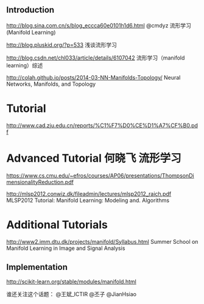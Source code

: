 ## Introduction

http://blog.sina.com.cn/s/blog_eccca60e0101h1d6.html @cmdyz 流形学习 (Manifold Learning)

http://blog.pluskid.org/?p=533 浅谈流形学习

http://blog.csdn.net/chl033/article/details/6107042 流形学习（manifold learning）综述 

http://colah.github.io/posts/2014-03-NN-Manifolds-Topology/ Neural Networks, Manifolds, and Topology

# Tutorial

http://www.cad.zju.edu.cn/reports/%C1%F7%D0%CE%D1%A7%CF%B0.pdf

# Advanced Tutorial 何晓飞 流形学习

https://www.cs.cmu.edu/~efros/courses/AP06/presentations/ThompsonDimensionalityReduction.pdf

http://mlsp2012.conwiz.dk/fileadmin/lectures/mlsp2012_raich.pdf MLSP2012 Tutorial: Manifold Learning: Modeling and. Algorithms

# Additional Tutorials

http://www2.imm.dtu.dk/projects/manifold/Syllabus.html Summer School on Manifold Learning in Image and Signal Analysis

## Implementation

http://scikit-learn.org/stable/modules/manifold.html

谁还关注这个话题： @王斌_ICTIR @丕子 @JianHsiao

